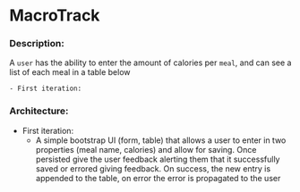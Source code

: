 # MacroTrack

### Description:

A `user` has the ability to enter the amount of calories per `meal`, and can see a list of each meal in a table below

    - First iteration: 


### Architecture:
- First iteration: 
  - A simple bootstrap UI (form, table) that allows a user to enter in two properties (meal name, calories) and allow for 
  saving. Once persisted give the user feedback alerting them that it successfully saved or errored giving feedback.
  On success, the new entry is appended to the table, on error the error is propagated to the user
